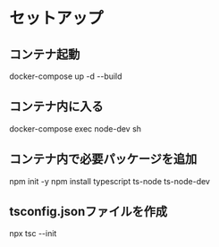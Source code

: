# セットアップ

## コンテナ起動
docker-compose up -d --build
## コンテナ内に入る
docker-compose exec node-dev sh

## コンテナ内で必要パッケージを追加
npm init -y
npm install typescript ts-node ts-node-dev

## tsconfig.jsonファイルを作成
npx tsc --init